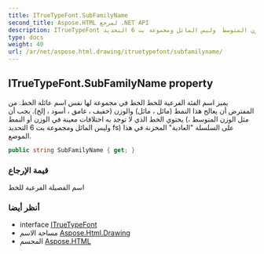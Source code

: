 ```yaml
---
title: ITrueTypeFont.SubFamilyName
second_title: Aspose.HTML لمرجع .NET API
description: ITrueTypeFont ملكية. يميز اسم الفئة الفرعية للخط الخط في مجموعة لها نفس اسم عائلة الخط. من المفترض أن يعالج هذا النمط مائل  مائل والوزن خفيف  غامق  أسود  إلخ. يجب أن يحتوي الخط الذي لا توجد به اختلافات معينة في الوزن أو النمط مثل الوزن المتوسط  وليس المائل ومجموعة بت 6 التحديد fs على السلسلة العادية المخزنة في هذا الموضع.
type: docs
weight: 40
url: /ar/net/aspose.html.drawing/itruetypefont/subfamilyname/
---
```

## ITrueTypeFont.SubFamilyName property

يميز اسم الفئة الفرعية للخط الخط في مجموعة لها نفس اسم عائلة الخط. من المفترض أن يعالج هذا النمط (مائل ، مائل) والوزن (خفيف ، غامق ، أسود ، إلخ). يجب أن يحتوي الخط الذي لا توجد به اختلافات معينة في الوزن أو النمط (مثل الوزن المتوسط ، وليس المائل ومجموعة بت 6 التحديد fs) على السلسلة "العادية" المخزنة في هذا الموضع.

```csharp
public string SubFamilyName { get; }
```

### قيمة الإرجاع

اسم الفصيلة الفرعية للخط

### أنظر أيضا

* interface [ITrueTypeFont](../)
* مساحة الاسم [Aspose.Html.Drawing](../../itruetypefont/)
* المجسم [Aspose.HTML](../../../)


